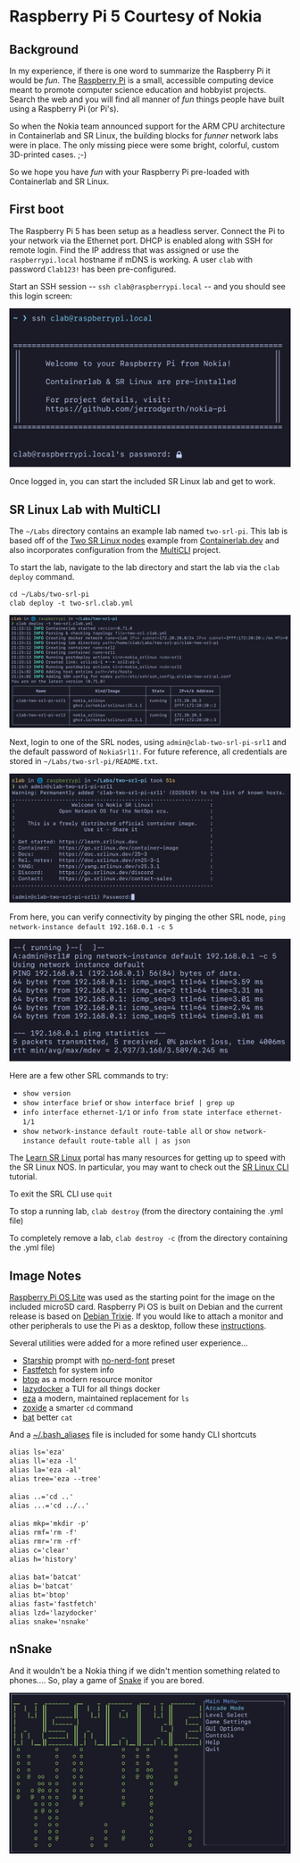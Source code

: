# Raspberry Pi 5 Courtesy of Nokia


## Background

In my experience, if there is one word to summarize the Raspberry Pi it would be *fun*.  The [Raspberry Pi](https://www.raspberrypi.com) is a small, accessible computing device meant to promote computer science education and hobbyist projects.  Search the web and you will find all manner of *fun* things people have built using a Raspberry Pi (or Pi's).

So when the Nokia team announced support for the ARM CPU architecture in Containerlab and SR Linux, the building blocks for *funner* network labs were in place.  The only missing piece were some bright, colorful, custom 3D-printed cases.  ;-)

So we hope you have *fun* with your Raspberry Pi pre-loaded with Containerlab and SR Linux.


## First boot

The Raspberry Pi 5 has been setup as a headless server.  Connect the Pi to your network via the Ethernet port.  DHCP is enabled along with SSH for remote login.  Find the IP address that was assigned or use the `raspberrypi.local` hostname if mDNS is working.  A user `clab` with password `Clab123!` has been pre-configured.

Start an SSH session -- `ssh clab@raspberrypi.local` -- and you should see this login screen:

![banner](assets/banner.png)

Once logged in, you can start the included SR Linux lab and get to work.


## SR Linux Lab with MultiCLI

The `~/Labs` directory contains an example lab named `two-srl-pi`.  This lab is based off of the [Two SR Linux nodes](https://containerlab.dev/lab-examples/two-srls/) example from [Containerlab.dev](https://containerlab.dev) and also incorporates configuration from the [MultiCLI](https://github.com/srl-labs/MultiCLI) project.

To start the lab, navigate to the lab directory and start the lab via the `clab deploy` command.

```
cd ~/Labs/two-srl-pi
clab deploy -t two-srl.clab.yml
```

![deploy](assets/deploy.png)

Next, login to one of the SRL nodes, using `admin@clab-two-srl-pi-srl1` and the default password of `NokiaSrl1!`.  For future reference, all credentials are stored in `~/Labs/two-srl-pi/README.txt`.

![login](assets/login.png)

From here, you can verify connectivity by pinging the other SRL node, `ping network-instance default 192.168.0.1 -c 5`

![ping](assets/ping.png)

Here are a few other SRL commands to try:
- `show version`
- `show interface brief` or `show interface brief | grep up`
- `info interface ethernet-1/1` or `info from state interface ethernet-1/1`
- `show network-instance default route-table all` or `show network-instance default route-table all | as json`

The [Learn SR Linux]() portal has many resources for getting up to speed with the SR Linux NOS.  In particular, you may want to check out the [SR Linux CLI](https://learn.srlinux.dev/get-started/cli/) tutorial.

To exit the SRL CLI use `quit`

To stop a running lab, `clab destroy` (from the directory containing the .yml file)

To completely remove a lab, `clab destroy -c` (from the directory containing the .yml file)


## Image Notes

[Raspberry Pi OS Lite](https://www.raspberrypi.com/documentation/computers/os.html) was used as the starting point for the image on the included microSD card.  Raspberry Pi OS is built on Debian and the current release is based on [Debian Trixie](https://www.raspberrypi.com/news/trixie-the-new-version-of-raspberry-pi-os/).  If you would like to attach a monitor and other peripherals to use the Pi as a desktop, follow these [instructions](https://www.raspberrypi.com/documentation/computers/os.html#convert-raspberry-pi-os-lite-into-raspberry-pi-os-desktop).

Several utilities were added for a more refined user experience...

- [Starship](https://starship.rs) prompt with [no-nerd-font](https://starship.rs/presets/no-nerd-font) preset
- [Fastfetch](https://github.com/fastfetch-cli/fastfetch) for system info 
- [btop](https://github.com/aristocratos/btop) as a modern resource monitor 
- [lazydocker](https://github.com/jesseduffield/lazydocker) a TUI for all things docker
- [eza](https://eza.rocks) a modern, maintained replacement for `ls` 
- [zoxide](https://github.com/ajeetdsouza/zoxide) a smarter `cd` command 
- [bat](https://github.com/sharkdp/bat) better `cat` 

And a [~/.bash_aliases](misc/.bash_aliases) file is included for some handy CLI shortcuts

```
alias ls='eza'
alias ll='eza -l'
alias la='eza -al'
alias tree='eza --tree'

alias ..='cd ..'
alias ...='cd ../..'

alias mkp='mkdir -p'
alias rmf='rm -f'
alias rmr='rm -rf'
alias c='clear'
alias h='history'

alias bat='batcat'
alias b='batcat'
alias bt='btop'
alias fast='fastfetch'
alias lzd='lazydocker'
alias snake='nsnake'
```


## nSnake 

And it wouldn't be a Nokia thing if we didn't mention something related to phones....  So, play a game of [Snake](https://github.com/alexdantas/nSnake) if you are bored.

![snake](assets/snake.png)

